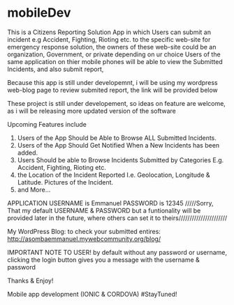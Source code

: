# mobileDev
This is a Citizens Reporting Solution App in which Users can submit an incident e.g Accident, Fighting, Rioting etc. to the specific web-site for emergency response solution, the owners of these web-site could be an organization, Government, or private depending on ur choice
Users of the same application on thier mobile phones will be able to view the Submitted Incidents, and also submit report,

Because this app is still under developemnt, i will be using my wordpress web-blog page to review submited report, the link will be provided below

These project is still under developement,
 so ideas on feature are welcome, as i will be releasing more updated version of the software
 
 Upcoming Features include
 
1. Users of the App Should be Able to Browse ALL Submitted Incidents.
2. Users of the App Should Get Notified When a New Incidents has been added.
3. Users Should be able to Browse Incidents Submitted by Categories E.g. Accident, Fighting, Rioting etc.
4. the Location of the Incident Reported I.e. Geolocation, Longitude & Latitude.
   Pictures of the Incident.
5. and More...


APPLICATION USERNAME is Emmanuel
PASSWORD is 12345
/////Sorry, That my default USERNAME & PASSWORD but a funtionality will be provided later in the future, where others can set it to theirs//////////////////////

My WordPress Blog: to check your submitted entires: http://asombaemmanuel.mywebcommunity.org/blog/

IMPORTANT NOTE TO USER!
by default without any password or username, 
clicking the login button gives you a message with the username & password 

Thanks & Enjoy!

Mobile app development (IONIC & CORDOVA)
#StayTuned!


